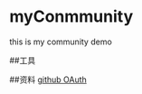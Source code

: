 # myConmmunity
this is my community demo

##工具

##资料
[github OAuth ](https://developer.github.com/apps/building-oauth-apps/creating-an-oauth-app/)
